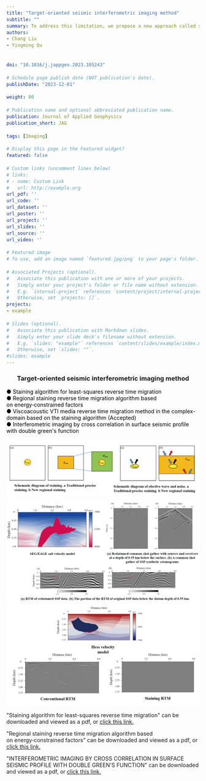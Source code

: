 ```yaml
---
title: "Target-oriented seismic interferometric imaging method"
subtitle: ""
summary: To address this limitation, we propose a new approach called stained least-squares RTM (ST-LSRTM) that enhances the gradient through the integration of the staining algorithm. 
authors:
- Chang Liu
- Yingming Qu


doi: "10.1016/j.jappgeo.2023.105243"

# Schedule page publish date (NOT publication's date).
publishDate: "2023-12-01"

weight: 80

# Publication name and optional abbreviated publication name.
publication: Journal of Applied Geophysics
publication_short: JAG

tags: [Imaging]

# Display this page in the Featured widget?
featured: false

# Custom links (uncomment lines below)
# links:
# - name: Custom Link
#   url: http://example.org
url_pdf: ''
url_code: ''
url_dataset: ''
url_poster: ''
url_project: ''
url_slides: ''
url_source: ''
url_video: ''

# Featured image
# To use, add an image named `featured.jpg/png` to your page's folder. 

# Associated Projects (optional).
#   Associate this publication with one or more of your projects.
#   Simply enter your project's folder or file name without extension.
#   E.g. `internal-project` references `content/project/internal-project/index.md`.
#   Otherwise, set `projects: []`.
projects:
- example

# Slides (optional).
#   Associate this publication with Markdown slides.
#   Simply enter your slide deck's filename without extension.
#   E.g. `slides: "example"` references `content/slides/example/index.md`.
#   Otherwise, set `slides: ""`.
#slides: example
---
```


### <center>Target-oriented seismic interferometric imaging method<center>

 <font color=black> ● Staining algorithm for least-squares reverse time migration</font><br /> 
 <font color=black> ● Regional staining reverse time migration algorithm based on energy‑constrained factors</font><br /> 
 <font color=black> ● Viscoacoustic VTI media reverse time migration method in the complex-domain based on the staining algorithm (Accepted)</font><br /> 
 <font color=black> ● Interferometric imaging by cross correlation in surface seismic profile with double green's function</font>

<div style="text-align: center;">
  <img src="./Target-oriented seismic interferometric imaging method.assets/image1.png" alt="Image Alt Text" style="max-width: 100%; height: auto;">
</div>

<div style="text-align: center;">
  <img src="./Target-oriented seismic interferometric imaging method.assets/image2.png" alt="Image Alt Text" style="max-width: 100%; height: auto;">
</div>

<div style="text-align: center;">
  <img src="./Target-oriented seismic interferometric imaging method.assets/image3.png" alt="Image Alt Text" style="max-width: 100%; height: auto;">
</div>



"Staining algorithm for least-squares reverse time migration" can be downloaded and viewed as a pdf, or [click this link.](https://www.sciencedirect.com/science/article/abs/pii/S092698512300321X)

"Regional staining reverse time migration algorithm based on energy‑constrained factors" can be downloaded and viewed as a pdf, or [click this link.](https://link.springer.com/article/10.1007/s11600-023-01205-2)

"INTERFEROMETRIC IMAGING BY CROSS CORRELATION IN SURFACE SEISMIC PROFILE WITH DOUBLE GREEN'S FUNCTION" can be downloaded and viewed as a pdf, or [click this link.](http://www.geophysical-press.com/online/Vol32-3_art3.pdf)